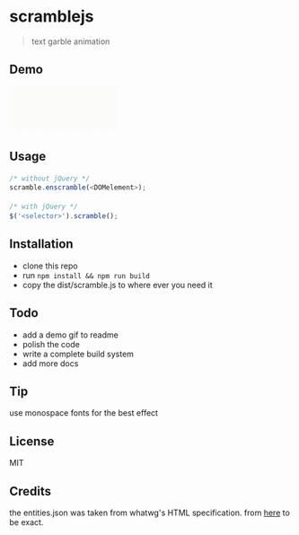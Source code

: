 # scramblejs

> text garble animation

## Demo
<img height="80px" src="data/demo.gif">

## Usage

```js
/* without jQuery */
scramble.enscramble(<DOMelement>);

/* with jQuery */
$('<selector>').scramble();
```

## Installation
* clone this repo
* run `npm install && npm run build`
* copy the dist/scramble.js to where ever you need it

## Todo

* add a demo gif to readme
* polish the code
* write a complete build system
* add more docs

## Tip
use monospace fonts for the best effect

## License
MIT

## Credits
the entities.json was taken from whatwg's HTML specification. from [here](https://html.spec.whatwg.org/entities.json) to be exact.

